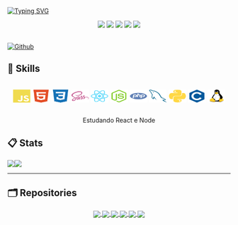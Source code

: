 [![Typing SVG](https://readme-typing-svg.herokuapp.com/?lines=Estagiário+Full+Stack;Hacker+Ético;Apaixonado+por+Tecnologia)](https://git.io/typing-svg)

<div align="center">
  <a href="http://wa.me/+5511959973501"><img src="https://img.shields.io/badge/-Whatsapp-lightgreen?style=for-the-badge&logo=whatsapp&logoColor=black" target="_blank"></a>
  <a href="mailto:dasilvacarlosalberto344@gmail.com"><img src="https://img.shields.io/badge/-Gmail-red?style=for-the-badge&logo=gmail&logoColor=black" target="_blank"></a>
  <a href="https://t.me/CarlosSilva344"><img src="https://img.shields.io/badge/-Telegram-blue?style=for-the-badge&logo=telegram&logoColor=black" target="_blank"></a>
  <a href="https://www.instagram.com/carlosallberto_s"><img src="https://img.shields.io/badge/-Instagram-violet?style=for-the-badge&logo=instagram&logoColor=black" target="_blank"></a>
  <a href="https://www.linkedin.com/in/carlosallberto344"><img src="https://img.shields.io/badge/-Linkedin-blue?style=for-the-badge&logo=linkedin&logoColor=black" target="_blank"></a>
</div>

<br/>

[![Github](https://img.shields.io/github/followers/CarlosAllberto?label=Follow&style=social)](https://github.com/CarlosAllberto)

## 💫 Skills

<div style="display: inline_block" align="center"><br>
  <img align="center" alt="JS" height="30" width="40" src="https://raw.githubusercontent.com/devicons/devicon/master/icons/javascript/javascript-plain.svg">
  <img align="center" alt="HTML" height="30" width="40" src="https://raw.githubusercontent.com/devicons/devicon/master/icons/html5/html5-plain.svg">
  <img align="center" alt="CSS" height="30" width="40" src="https://raw.githubusercontent.com/devicons/devicon/master/icons/css3/css3-plain.svg">
  <img align="center" alt="SASS" height="30" width="40" src="https://raw.githubusercontent.com/devicons/devicon/master/icons/sass/sass-original.svg">
  <img align="center" alt="React-js" height="30" width="40" src="https://raw.githubusercontent.com/devicons/devicon/master/icons/react/react-original.svg">
  <img align="center" alt="Node" height="30" width="40" src="https://raw.githubusercontent.com/devicons/devicon/master/icons/nodejs/nodejs-plain.svg">
  <img align="center" alt="PHP" height="30" width="40" src="https://raw.githubusercontent.com/devicons/devicon/master/icons/php/php-plain.svg">
  <img align="center" alt="MySQL" height="30" width="40" src="https://raw.githubusercontent.com/devicons/devicon/master/icons/mysql/mysql-plain.svg">
  <img align="center" alt="Python" height="30" width="40" src="https://raw.githubusercontent.com/devicons/devicon/master/icons/python/python-plain.svg">
  <img align="center" alt="C" height="30" width="40" src="https://raw.githubusercontent.com/devicons/devicon/master/icons/c/c-plain.svg">
  <img align="center" alt="Linux" height="30" width="40" src="https://raw.githubusercontent.com/devicons/devicon/master/icons/linux/linux-original.svg">
</div>
<br />
<p align="center">Estudando React e Node</p>

## 📋 Stats
<div align="center" style="display: flex;">
  <img width="auto" src="https://github-readme-stats.vercel.app/api?username=CarlosAllberto&show_icons=true&theme=dark&include_all_commits=true&count_private=true"/>
  <img width="auto" src="https://github-readme-stats.vercel.app/api/top-langs/?username=CarlosAllberto&layout=compact&langs_count=7&theme=dark"/>
</div>
  
<hr/>

## 🗂 Repositories
  
<div align=center>
  <a href="https://github.com/CarlosAllberto/vwat">
    <img align="center" src="https://github-readme-stats.vercel.app/api/pin/?username=CarlosAllberto&repo=vwat&theme=dark" />
  </a>
  <a href="https://github.com/CarlosAllberto/NodeSocks">
    <img align="center" src="https://github-readme-stats.vercel.app/api/pin/?username=CarlosAllberto&repo=NodeSocks&theme=dark" />
  </a>
  <a href="https://github.com/CarlosAllberto/LockPick">
    <img align="center" src="https://github-readme-stats.vercel.app/api/pin/?username=CarlosAllberto&repo=LockPick&theme=dark" />
  </a>
  <a href="https://github.com/CarlosAllberto/mant">
    <img align="center" src="https://github-readme-stats.vercel.app/api/pin/?username=CarlosAllberto&repo=mant&theme=dark" />
  </a>
  <a href="https://github.com/CarlosAllberto/CarlosAllberto">
    <img align="center" src="https://github-readme-stats.vercel.app/api/pin/?username=CarlosAllberto&repo=CarlosAllberto&theme=dark" />
  </a>
  <a href="https://github.com/CarlosAllberto/NodeChat">
    <img align="center" src="https://github-readme-stats.vercel.app/api/pin/?username=CarlosAllberto&repo=NodeChat&theme=dark" />
  </a>
</div>
